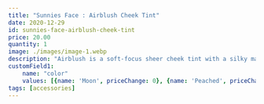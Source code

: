 ```yaml
---
title: "Sunnies Face : Airblush Cheek Tint"
date: 2020-12-29
id: sunnies-face-airblush-cheek-tint
price: 20.00
quantity: 1
image: ./images/image-1.webp
description: "Airblush is a soft-focus sheer cheek tint with a silky matte finish. The ultra-fine pigments blend seamlessly onto your skin for a filtered flush. Buildable shades you can use on your cheeks, eyes, lips, nose—anywhere you want a little extra color."
customField1:
    name: "color"
    values: [{name: 'Moon', priceChange: 0}, {name: 'Peached', priceChange: 0}, {name: 'Biscuit', priceChange: 0}]
tags: [accessories]
---
```


